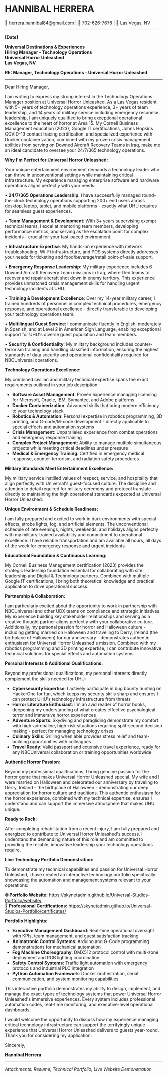 # HANNIBAL HERRERA
📧 herrera.hannibal84@gmail.com | 📱 702-626-7678 | 📍 Las Vegas, NV

---

**[Date]**

**Universal Destinations & Experiences**  
**Hiring Manager - Technology Operations**  
**Universal Horror Unleashed**  
**Las Vegas, NV**

**RE: Manager, Technology Operations - Universal Horror Unleashed**

---

Dear Hiring Manager,

I am writing to express my strong interest in the Technology Operations Manager position at Universal Horror Unleashed. As a Las Vegas resident with 5+ years of technology operations experience, 3+ years of team leadership, and 14 years of military service including emergency response leadership, I am uniquely qualified to bring exceptional operational excellence to the heart of horror at Area 15. My Cornell Business Management education (2023), Google IT certifications, Johns Hopkins COVID-19 contact tracing certification, and specialized experience with Docker containerization, combined with my proven crisis management abilities from serving on Downed Aircraft Recovery Teams in Iraq, make me an ideal candidate to oversee your 24/7/365 technology operations.

**Why I'm Perfect for Universal Horror Unleashed:**

Your unique entertainment environment demands a technology leader who can thrive in unconventional settings while maintaining critical infrastructure. My experience managing enterprise software and hardware operations aligns perfectly with your needs:

• **24/7/365 Operations Leadership**: I have successfully managed round-the-clock technology operations supporting 200+ end users across desktop, laptop, tablet, and mobile platforms - exactly what UHU requires for seamless guest experiences.

• **Team Management & Development**: With 3+ years supervising exempt technical teams, I excel at mentoring team members, developing performance metrics, and serving as the escalation point for complex incidents - crucial for your fast-paced environment.

• **Infrastructure Expertise**: My hands-on experience with network troubleshooting, Wi-Fi infrastructure, and POS systems directly addresses your needs for ticketing and food/beverage/retail point-of-sale support.

• **Emergency Response Leadership**: My military experience includes 6 Downed Aircraft Recovery Team missions in Iraq, where I led teams to recover and repair aircraft shot down in enemy territory. This experience provides unmatched crisis management skills for handling urgent technology incidents at UHU.

• **Training & Development Excellence**: Over my 14-year military career, I trained hundreds of personnel in complex technical procedures, emergency response, and operational excellence - directly transferable to developing your technology operations team.

• **Multilingual Guest Service**: I communicate fluently in English, moderately in Spanish, and at Level 2 in American Sign Language, enabling exceptional support for UHU's diverse guest population and team members.

• **Security & Confidentiality**: My military background includes counter-terrorism training and handling classified information, ensuring the highest standards of data security and operational confidentiality required for NBCUniversal operations.

**Technology Operations Excellence:**

My combined civilian and military technical expertise spans the exact requirements outlined in your job description:
- **Software Asset Management**: Proven experience managing licensing for Microsoft, Oracle, IBM, Symantec, and Adobe platforms
- **Docker Containerization**: Advanced skills that bring modern efficiency to your technology stack
- **Robotics & Automation**: Personal expertise in robotics programming, 3D printing, and G-code/M-code development - directly applicable to special effects and automation systems
- **Crisis Management**: Unparalleled experience from combat operations and emergency response training
- **Complex Project Management**: Ability to manage multiple simultaneous projects while meeting critical deadlines under pressure
- **Medical & Emergency Training**: Certified in emergency medical response, counter-terrorism, and radiation safety procedures

**Military Standards Meet Entertainment Excellence:**

My military service instilled values of respect, service, and hospitality that align perfectly with Universal's guest-focused culture. The discipline and attention to detail required for military ceremony and protocol translate directly to maintaining the high operational standards expected at Universal Horror Unleashed.

**Unique Environment & Schedule Readiness:**

I am fully prepared and excited to work in dark environments with special effects, strobe lights, fog, and artificial elements. The unconventional schedule of late evenings, nights, weekends, and holidays aligns perfectly with my military-trained availability and commitment to operational excellence. I have reliable transportation and am available all hours, all days of the week for emergency response and urgent incidents.

**Educational Foundation & Continuous Learning:**

My Cornell Business Management certification (2023) provides the strategic leadership foundation essential for collaborating with site leadership and Digital & Technology partners. Combined with multiple Google IT certifications, I bring both theoretical knowledge and practical application to drive operational success.

**Partnership & Collaboration:**

I am particularly excited about the opportunity to work in partnership with NBCUniversal and other UDX teams on compliance and strategic initiatives. My experience building key stakeholder relationships and serving as a creative thought partner aligns perfectly with your collaborative culture. Additionally, my personal passion for horror and Halloween culture - including getting married on Halloween and traveling to Derry, Ireland (the birthplace of Halloween) for our anniversary - demonstrates authentic enthusiasm for Universal Horror Unleashed's mission. Combined with my robotics programming and 3D printing expertise, I can contribute innovative technical solutions for special effects and automation systems.

**Personal Interests & Additional Qualifications:**

Beyond my professional qualifications, my personal interests directly complement the skills needed for UHU:
- **Cybersecurity Expertise**: I actively participate in bug bounty hunting on HackerOne for fun, which keeps my security skills sharp and ensures I can protect UHU's technology infrastructure from threats
- **Horror Literature Enthusiast**: I'm an avid reader of horror books, deepening my understanding of what creates effective psychological terror and immersive horror experiences
- **Adventure Sports**: Skydiving and paragliding demonstrate my comfort with high-adrenaline, high-risk situations requiring split-second decision making - perfect for managing technology crises
- **Culinary Skills**: Grilling when able provides stress relief and team-building opportunities with colleagues
- **Travel Ready**: Valid passport and extensive travel experience, ready for any NBCUniversal collaboration or training opportunities worldwide

**Authentic Horror Passion:**

Beyond my professional qualifications, I bring genuine passion for the horror genre that makes Universal Horror Unleashed special. My wife and I were married on Halloween and celebrated our anniversary by traveling to Derry, Ireland - the birthplace of Halloween - demonstrating our deep appreciation for horror culture and traditions. This authentic enthusiasm for the horror experience, combined with my technical expertise, ensures I understand and can support the immersive atmosphere that makes UHU unique.

**Ready to Rock:**

After completing rehabilitation from a recent injury, I am fully prepared and energized to contribute to Universal Horror Unleashed's success. I understand the demanding nature of this role and am committed to providing the reliable, innovative leadership your technology operations require.

**Live Technology Portfolio Demonstration:**

To demonstrate my technical capabilities and passion for Universal Horror Unleashed, I have created an interactive technology portfolio specifically showcasing the automation and management systems relevant to your operations:

**🌐 Portfolio Website:** https://skynetadmin.github.io/Universal-Studios-Portfolio/website/  
**📁 Professional Certifications:** https://skynetadmin.github.io/Universal-Studios-Portfolio/certificates/

**Portfolio Highlights:**
- **Executive Management Dashboard**: Real-time operational oversight with KPIs, team management, and guest satisfaction tracking
- **Animatronic Control Systems**: Arduino and G-Code programming demonstrations for mechanical automation
- **Fog Machine Choreography**: DMX512 protocol control with multi-zone deployment and RGB lighting coordination
- **Safety Control Systems**: Traffic light automation with emergency protocols and industrial PLC integration
- **Python Automation Framework**: Docker orchestration, serial communication, and system monitoring capabilities

This interactive portfolio demonstrates my ability to design, implement, and manage the exact types of technology systems that power Universal Horror Unleashed's immersive experiences. Every system includes professional automation codes, real-time monitoring, and executive-level operational dashboards.

I would welcome the opportunity to discuss how my experience managing critical technology infrastructure can support the terrifyingly unique experience that Universal Horror Unleashed delivers to guests year-round. Thank you for considering my application.

Sincerely,

**Hannibal Herrera**

---

*Attachments: Resume, Technical Portfolio, Live Website Demonstration*
